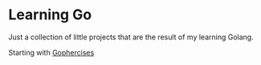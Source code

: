 # Learning Go

Just a collection of little projects that are the result of my learning Golang.

Starting with [Gophercises](https://gophercises.com/)